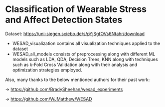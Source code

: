 
# Classification of Wearable Stress and Affect Detection States

Dataset:
https://uni-siegen.sciebo.de/s/pYjSgfOVs6Ntahr/download


- WESAD_visualization contains all visualization techniques applied to the dataset
- WESAD_all_models consists of preprocessing along with different ML models such as LDA, QDA, Decision Trees, KNN along with techniques such as k-Fold Cross Validation along with   their analysis and optimization strategies employed.

Also, many thanks to the below mentioned authors for their past work:

-> https://github.com/BradySheehan/wesad_experiments

-> https://github.com/WJMatthew/WESAD
